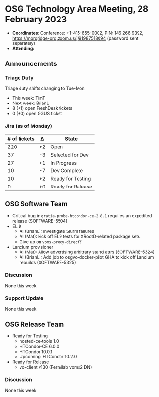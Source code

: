 # OSG Technology Area Meeting, 28 February 2023

-   **Coordinates:** Conference: +1-415-655-0002, PIN: 146 266 9392,
    <https://morgridge-org.zoom.us/j/91987518094> (password sent separately)
-   **Attending:** 

## Announcements

### Triage Duty

Triage duty shifts changing to Tue-Mon

-   This week: TimT
-   Next week: BrianL
-   8 (+1) open FreshDesk tickets
-   0 (+0) open GGUS ticket

### Jira (as of Monday)

| # of tickets | &Delta; | State             |
|--------------|---------|-------------------|
| 220          | +2      | Open              |
| 37           | -3      | Selected for Dev  |
| 27           | +1      | In Progress       |
| 10           | -7      | Dev Complete      |
| 10           | +2      | Ready for Testing |
| 0            | +0      | Ready for Release |

## OSG Software Team

-   Critical bug in `gratia-probe-htcondor-ce-2.8.1` requires an expedited release (SOFTWARE-5504)
-   EL 9
    -   AI (BrianL): investigate Slurm failures
    -   AI (Mat): kick off EL9 tests for XRootD-related package sets
    -   Give up on `voms-proxy-direct`?
-   Lancium provisioner
    -   AI (Mat): Allow advertising arbitrary startd attrs (SOFTWARE-5324)
    -   AI (BrianL): Add job to osgvo-docker-pilot GHA to kick off Lancium rebuilds (SOFTWARE-5325)

### Discussion

None this week

### Support Update

None this week

## OSG Release Team

-   Ready for Testing
    -   hosted-ce-tools 1.0
    -   HTCondor-CE 6.0.0
    -   HTCondor 10.0.1
    -   Upcoming: HTCondor 10.2.0
-   Ready for Release
    -   vo-client v130 (Fermilab voms2 DN)

### Discussion

None this week

